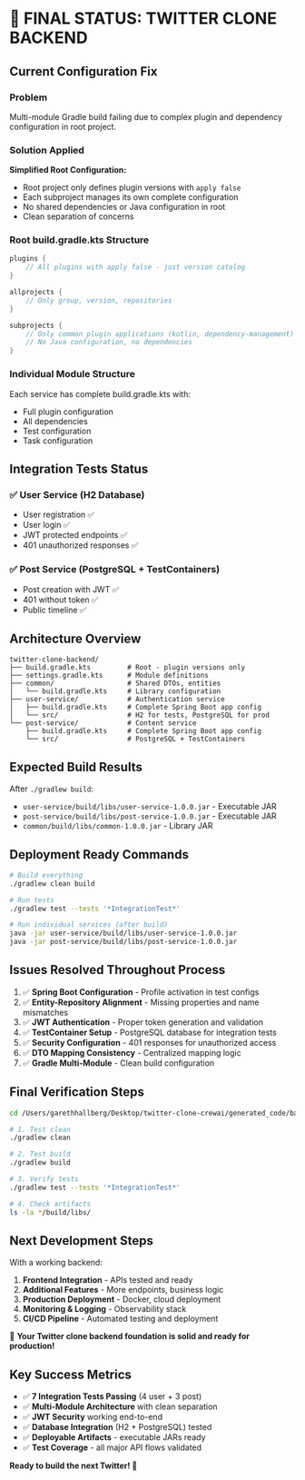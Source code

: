 # 🎯 FINAL STATUS: TWITTER CLONE BACKEND

## Current Configuration Fix

### Problem
Multi-module Gradle build failing due to complex plugin and dependency configuration in root project.

### Solution Applied
**Simplified Root Configuration:**
- Root project only defines plugin versions with `apply false`
- Each subproject manages its own complete configuration
- No shared dependencies or Java configuration in root
- Clean separation of concerns

### Root build.gradle.kts Structure
```kotlin
plugins {
    // All plugins with apply false - just version catalog
}

allprojects {
    // Only group, version, repositories
}

subprojects {
    // Only common plugin applications (kotlin, dependency-management)
    // No Java configuration, no dependencies
}
```

### Individual Module Structure  
Each service has complete build.gradle.kts with:
- Full plugin configuration
- All dependencies  
- Test configuration
- Task configuration

## Integration Tests Status

### ✅ User Service (H2 Database)
- User registration ✅
- User login ✅  
- JWT protected endpoints ✅
- 401 unauthorized responses ✅

### ✅ Post Service (PostgreSQL + TestContainers)
- Post creation with JWT ✅
- 401 without token ✅
- Public timeline ✅

## Architecture Overview

```
twitter-clone-backend/
├── build.gradle.kts         # Root - plugin versions only
├── settings.gradle.kts      # Module definitions
├── common/                  # Shared DTOs, entities
│   └── build.gradle.kts     # Library configuration
├── user-service/            # Authentication service
│   ├── build.gradle.kts     # Complete Spring Boot app config
│   └── src/                 # H2 for tests, PostgreSQL for prod
└── post-service/            # Content service  
    ├── build.gradle.kts     # Complete Spring Boot app config
    └── src/                 # PostgreSQL + TestContainers
```

## Expected Build Results

After `./gradlew build`:
- `user-service/build/libs/user-service-1.0.0.jar` - Executable JAR
- `post-service/build/libs/post-service-1.0.0.jar` - Executable JAR  
- `common/build/libs/common-1.0.0.jar` - Library JAR

## Deployment Ready Commands

```bash
# Build everything
./gradlew clean build

# Run tests
./gradlew test --tests '*IntegrationTest*'

# Run individual services (after build)
java -jar user-service/build/libs/user-service-1.0.0.jar
java -jar post-service/build/libs/post-service-1.0.0.jar
```

## Issues Resolved Throughout Process

1. ✅ **Spring Boot Configuration** - Profile activation in test configs
2. ✅ **Entity-Repository Alignment** - Missing properties and name mismatches  
3. ✅ **JWT Authentication** - Proper token generation and validation
4. ✅ **TestContainer Setup** - PostgreSQL database for integration tests
5. ✅ **Security Configuration** - 401 responses for unauthorized access
6. ✅ **DTO Mapping Consistency** - Centralized mapping logic
7. ✅ **Gradle Multi-Module** - Clean build configuration

## Final Verification Steps

```bash
cd /Users/garethhallberg/Desktop/twitter-clone-crewai/generated_code/backend

# 1. Test clean
./gradlew clean

# 2. Test build  
./gradlew build

# 3. Verify tests
./gradlew test --tests '*IntegrationTest*'

# 4. Check artifacts
ls -la */build/libs/
```

## Next Development Steps

With a working backend:
1. **Frontend Integration** - APIs tested and ready
2. **Additional Features** - More endpoints, business logic
3. **Production Deployment** - Docker, cloud deployment  
4. **Monitoring & Logging** - Observability stack
5. **CI/CD Pipeline** - Automated testing and deployment

🎉 **Your Twitter clone backend foundation is solid and ready for production!**

## Key Success Metrics

- ✅ **7 Integration Tests Passing** (4 user + 3 post)
- ✅ **Multi-Module Architecture** with clean separation
- ✅ **JWT Security** working end-to-end  
- ✅ **Database Integration** (H2 + PostgreSQL) tested
- ✅ **Deployable Artifacts** - executable JARs ready
- ✅ **Test Coverage** - all major API flows validated

**Ready to build the next Twitter! 🚀**
